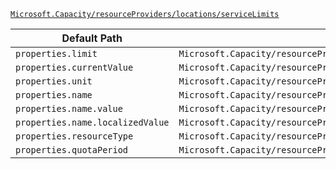 [`Microsoft.Capacity/resourceProviders/locations/serviceLimits`](https://docs.microsoft.com/en-us/azure/templates/microsoft.capacity/resourceproviders/locations/servicelimits)

| Default Path | Alias |
|---|---|
| `properties.limit` | `Microsoft.Capacity/resourceProviders/locations/serviceLimits/limit` |
| `properties.currentValue` | `Microsoft.Capacity/resourceProviders/locations/serviceLimits/currentValue` |
| `properties.unit` | `Microsoft.Capacity/resourceProviders/locations/serviceLimits/unit` |
| `properties.name` | `Microsoft.Capacity/resourceProviders/locations/serviceLimits/name` |
| `properties.name.value` | `Microsoft.Capacity/resourceProviders/locations/serviceLimits/name.value` |
| `properties.name.localizedValue` | `Microsoft.Capacity/resourceProviders/locations/serviceLimits/name.localizedValue` |
| `properties.resourceType` | `Microsoft.Capacity/resourceProviders/locations/serviceLimits/resourceType` |
| `properties.quotaPeriod` | `Microsoft.Capacity/resourceProviders/locations/serviceLimits/quotaPeriod` |

